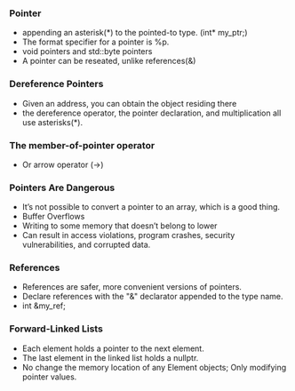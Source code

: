 ### Pointer
- appending an asterisk(*) to the pointed-to type. (int\* my_ptr;)
- The format specifier for a pointer is %p.
- void pointers and std::byte pointers
- A pointer can be reseated, unlike references(&)

### Dereference Pointers
- Given an address, you can obtain the object residing there
- the dereference operator, the pointer declaration, and multiplication all use asterisks(*).

### The member-of-pointer operator
- Or arrow operator (->)

### Pointers Are Dangerous
- It’s not possible to convert a pointer to an array, which is a good thing.
- Buffer Overflows
- Writing to some memory that doesn’t belong to lower
- Can result in access violations, program crashes, security vulnerabilities, and corrupted data.

### References
- References are safer, more convenient versions of pointers.
- Declare references with the "&" declarator appended to the type name.
- int &my_ref;

### Forward-Linked Lists
- Each element holds a pointer to the next element.
- The last element in the linked list holds a nullptr.
- No change the memory location of any Element objects; Only modifying pointer values.
